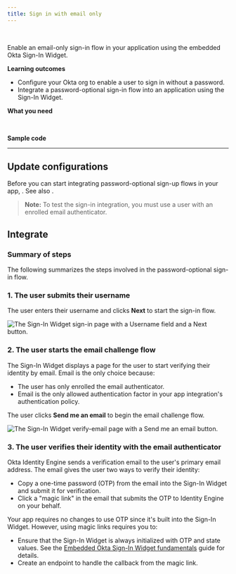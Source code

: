 ```yaml
---
title: Sign in with email only
---
```


<div class="oie-embedded-sdk">

<ApiLifecycle access="ie" /><br>

Enable an email-only sign-in flow in your application using the embedded Okta Sign-In Widget.

**Learning outcomes**

* Configure your Okta org to enable a user to sign in without a password.
* Integrate a password-optional sign-in flow into an application using the Sign-In Widget.

**What you need**

<StackSnippet snippet="whatyouneed" />
</br>

**Sample code**

<StackSnippet snippet="samplecode" />

---

## Update configurations

Before you can start integrating password-optional sign-up flows in your app, <StackSnippet snippet="setupoktaorg" inline/>. See also <StackSnippet snippet="bestpractices" inline />.

> **Note:** To test the sign-in integration, you must use a user with an enrolled email authenticator.

## Integrate

### Summary of steps

The following summarizes the steps involved in the password-optional sign-in flow.

<StackSnippet snippet="integrationsummary" />

### 1. The user submits their username

The user enters their username and clicks **Next** to start the sign-in flow.

<div class="half border">

![The Sign-In Widget sign-in page with a Username field and a Next button.](/img/pwd-optional/pwd-optional-widget-sign-in-page.png)

<!--
Source image: https://www.figma.com/file/YH5Zhzp66kGCglrXQUag2E/%F0%9F%93%8A-Updated-Diagrams-for-Dev-Docs?node-id=2188%3A1717 pwd-optional-widget-sign-in-page
 -->

</div>

### 2. The user starts the email challenge flow

The Sign-In Widget displays a page for the user to start verifying their identity by email. Email is the only choice because:

* The user has only enrolled the email authenticator.
* Email is the only allowed authentication factor in your app integration's authentication policy.

The user clicks **Send me an email** to begin the email challenge flow.

<div class="half border">

![The Sign-In Widget verify-email page with a Send me an email button.](/img/pwd-optional/pwd-optional-widget-send-email-page.png)

<!--
Source image: https://www.figma.com/file/YH5Zhzp66kGCglrXQUag2E/%F0%9F%93%8A-Updated-Diagrams-for-Dev-Docs?node-id=2188%3A1775 pwd-optional-widget-send-email-page
 -->

</div>

### 3. The user verifies their identity with the email authenticator

Okta Identity Engine sends a verification email to the user's primary email address. The email gives the user two ways to verify their identity:

* Copy a one-time password (OTP) from the email into the Sign-In Widget and submit it for verification.
* Click a "magic link" in the email that submits the OTP to Identity Engine on your behalf.

Your app requires no changes to use OTP since it's built into the Sign-In Widget. However, using magic links requires you to:

* Ensure that the Sign-In Widget is always initialized with OTP and state values. See the [Embedded Okta Sign-In Widget fundamentals](/docs/guides/embedded-siw/main/) guide for details.
* Create an endpoint to handle the callback from the magic link.

<StackSnippet snippet="integrationsteps" />

</div>
